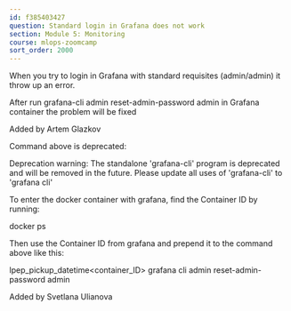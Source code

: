 ```yaml
---
id: f385403427
question: Standard login in Grafana does not work
section: Module 5: Monitoring
course: mlops-zoomcamp
sort_order: 2000
---
```


When you try to login in Grafana with standard requisites (admin/admin) it throw up an error.

After run grafana-cli admin reset-admin-password admin in Grafana container the problem will be fixed

Added by Artem Glazkov

Command above is deprecated:

Deprecation warning: The standalone 'grafana-cli' program is deprecated and will be removed in the future. Please update all uses of 'grafana-cli' to 'grafana cli'

To enter the docker container with grafana, find the Container ID by running:

docker ps

Then use the Container ID from grafana and prepend it to the command above like this:

lpep_pickup_datetime<container_ID> grafana cli admin reset-admin-password admin

Added by Svetlana Ulianova


